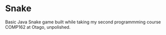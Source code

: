 # Snake
Basic Java Snake game built while taking my second programmming course COMP162 at Otago, unpolished. 
